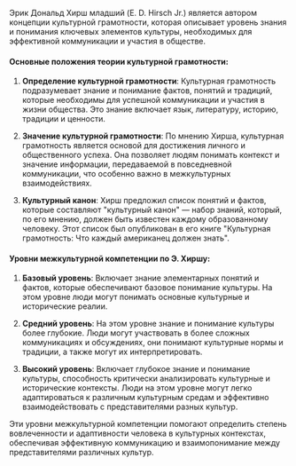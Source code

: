 Эрик Дональд Хирш младший (E. D. Hirsch Jr.) является автором концепции культурной грамотности, которая описывает уровень знания и понимания ключевых элементов культуры, необходимых для эффективной коммуникации и участия в обществе.

#### Основные положения теории культурной грамотности:

1. **Определение культурной грамотности**: Культурная грамотность подразумевает знание и понимание фактов, понятий и традиций, которые необходимы для успешной коммуникации и участия в жизни общества. Это знание включает язык, литературу, историю, традиции и ценности.
    
2. **Значение культурной грамотности**: По мнению Хирша, культурная грамотность является основой для достижения личного и общественного успеха. Она позволяет людям понимать контекст и значение информации, передаваемой в повседневной коммуникации, что особенно важно в межкультурных взаимодействиях.
    
3. **Культурный канон**: Хирш предложил список понятий и фактов, которые составляют "культурный канон" — набор знаний, который, по его мнению, должен быть известен каждому образованному человеку. Этот список был опубликован в его книге "Культурная грамотность: Что каждый американец должен знать".
    

#### Уровни межкультурной компетенции по Э. Хиршу:

1. **Базовый уровень**: Включает знание элементарных понятий и фактов, которые обеспечивают базовое понимание культуры. На этом уровне люди могут понимать основные культурные и исторические реалии.
    
2. **Средний уровень**: На этом уровне знание и понимание культуры более глубокие. Люди могут участвовать в более сложных коммуникациях и обсуждениях, они понимают культурные нормы и традиции, а также могут их интерпретировать.
    
3. **Высокий уровень**: Включает глубокое знание и понимание культуры, способность критически анализировать культурные и исторические контексты. Люди на этом уровне могут легко адаптироваться к различным культурным средам и эффективно взаимодействовать с представителями разных культур.
    

Эти уровни межкультурной компетенции помогают определить степень вовлеченности и адаптивности человека в культурных контекстах, обеспечивая эффективную коммуникацию и взаимопонимание между представителями различных культур.